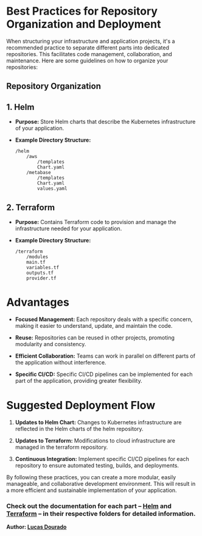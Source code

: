 # Best Practices for Repository Organization and Deployment

When structuring your infrastructure and application projects, it's a recommended practice to separate different parts into dedicated repositories. This facilitates code management, collaboration, and maintenance. Here are some guidelines on how to organize your repositories:

## Repository Organization

## 1. Helm

- **Purpose:** Store Helm charts that describe the Kubernetes infrastructure of your application.

- **Example Directory Structure:**
    ```plaintext
    /helm
        /aws
            /templates
            Chart.yaml
        /metabase
            /templates
            Chart.yaml
            values.yaml
## 2. Terraform

- **Purpose:** Contains Terraform code to provision and manage the infrastructure needed for your application.

- **Example Directory Structure:**
    ```plaintext
    /terraform
        /modules
        main.tf
        variables.tf
        outputs.tf
        provider.tf
# Advantages

- **Focused Management:** Each repository deals with a specific concern, making it easier to understand, update, and maintain the code.

- **Reuse:** Repositories can be reused in other projects, promoting modularity and consistency.

- **Efficient Collaboration:** Teams can work in parallel on different parts of the application without interference.

- **Specific CI/CD:** Specific CI/CD pipelines can be implemented for each part of the application, providing greater flexibility.

# Suggested Deployment Flow

1. **Updates to Helm Chart:** Changes to Kubernetes infrastructure are reflected in the Helm charts of the helm repository.

2. **Updates to Terraform:** Modifications to cloud infrastructure are managed in the terraform repository.

3. **Continuous Integration:** Implement specific CI/CD pipelines for each repository to ensure automated testing, builds, and deployments.

By following these practices, you can create a more modular, easily manageable, and collaborative development environment. This will result in a more efficient and sustainable implementation of your application.

### Check out the documentation for each part – [Helm](./helm/metabase/README.md) and [Terraform](./terraform/README.md) – in their respective folders for detailed information.

**Author: [Lucas Dourado](https://www.linkedin.com/in/lucascdourado/)**

<!-- E aí, me contrata aí? Tô pronto pra somar e botar muita energia boa no time! -->